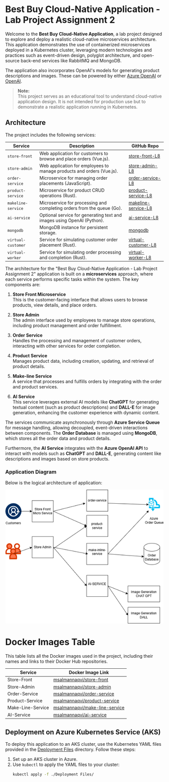 # Best Buy Cloud-Native Application - Lab Project Assignment 2

Welcome to the **Best Buy Cloud-Native Application**, a lab project designed to explore and deploy a realistic cloud-native microservices architecture. This application demonstrates the use of containerized microservices deployed in a Kubernetes cluster, leveraging modern technologies and practices such as event-driven design, polyglot architecture, and open-source back-end services like RabbitMQ and MongoDB.

The application also incorporates OpenAI's models for generating product descriptions and images. These can be powered by either [Azure OpenAI](https://learn.microsoft.com/azure/ai-services/openai/overview) or [OpenAI](https://openai.com/).

> **Note:**  
> This project serves as an educational tool to understand cloud-native application design. It is not intended for production use but to demonstrate a realistic application running in Kubernetes.

## Architecture

The project includes the following services:

| Service            | Description                                                               | GitHub Repo                                                                                   |
|--------------------|---------------------------------------------------------------------------|-----------------------------------------------------------------------------------------------|
| `store-front`      | Web application for customers to browse and place orders (Vue.js).       | [store-front-L8](https://github.com/msalmannaqvi/store-front-L8)                              |
| `store-admin`      | Web application for employees to manage products and orders (Vue.js).    | [store-admin-L8](https://github.com/msalmannaqvi/store-admin-L8)                              |
| `order-service`    | Microservice for managing order placements (JavaScript).                | [order-service-L8](https://github.com/msalmannaqvi/order-service-L8)                          |
| `product-service`  | Microservice for product CRUD operations (Rust).                        | [product-service-L8](https://github.com/msalmannaqvi/product-service-L8)                      |
| `makeline-service` | Microservice for processing and completing orders from the queue (Go).   | [makeline-service-L8](https://github.com/msalmannaqvi/makeline-service-L8)                    |
| `ai-service`       | Optional service for generating text and images using OpenAI (Python).  | [ai-service-L8](https://github.com/msalmannaqvi/ai-service-L8)                                |
| `mongodb`          | MongoDB instance for persistent storage.                                | [mongodb](https://github.com/msalmannaqvi/mongodb)                                            |
| `virtual-customer` | Service for simulating customer order placement (Rust).                 | [virtual-customer-L8](https://github.com/msalmannaqvi/virtual-customer-L8)                    |
| `virtual-worker`   | Service for simulating order processing and completion (Rust).          | [virtual-worker-L8](https://github.com/msalmannaqvi/virtual-worker-L8)                        |

The architecture for the "Best Buy Cloud-Native Application - Lab Project Assignment 2" application is built on a **microservices** approach, where each service performs specific tasks within the system. The key components are:

1. **Store Front Microservice**  
   This is the customer-facing interface that allows users to browse products, view details, and place orders.

2. **Store Admin**  
   The admin interface used by employees to manage store operations, including product management and order fulfillment.

3. **Order Service**  
   Handles the processing and management of customer orders, interacting with other services for order completion.

4. **Product Service**  
   Manages product data, including creation, updating, and retrieval of product details.

5. **Make-line Service**  
   A service that processes and fulfills orders by integrating with the order and product services.

6. **AI Service**  
   This service leverages external AI models like **ChatGPT** for generating textual content (such as product descriptions) and **DALL-E** for image generation, enhancing the customer experience with dynamic content.

The services communicate asynchronously through **Azure Service Queue** for message handling, allowing decoupled, event-driven interactions between components. The **Order Database** is managed using **MongoDB**, which stores all the order data and product details.

Furthermore, the **AI Service** integrates with the **Azure OpenAI API** to interact with models such as **ChatGPT** and **DALL-E**, generating content like descriptions and images based on store products.

### Application Diagram

Below is the logical architecture of  application:

![Application Architecture](assets/lab-assignment-2-n.png)

# Docker Images Table

This table lists all the Docker images used in the project, including their names and links to their Docker Hub repositories.

| **Service**     | **Docker Image Link**                      |
|-----------------|--------------------------------------------|
| Store-Front     | [msalmannaqvi/store-front](https://hub.docker.com/r/msalmannaqvi/store-front) |
| Store-Admin     | [msalmannaqvi/store-admin](https://hub.docker.com/repository/docker/msalmannaqvi/store-admin) |
| Order-Service   | [msalmannaqvi/order-service](https://hub.docker.com/r/msalmannaqvi/order-service) |
| Product-Service | [msalmannaqvi/product-service](https://hub.docker.com/r/msalmannaqvi/product-service) |
| Make-Line-Service | [msalmannaqvi/make-line-service](https://hub.docker.com/r/msalmannaqvi/make-line-service) |
| AI-Service      | [msalmannaqvi/ai-service](https://hub.docker.com/r/msalmannaqvi/ai-service) |



## Deployment on Azure Kubernetes Service (AKS)

To deploy this application to an AKS cluster, use the Kubernetes YAML files provided in the [Deployment Files](./Deployment%20Files/) directory. Follow these steps:

1. Set up an AKS cluster in Azure.
2. Use `kubectl` to apply the YAML files to your cluster:
   ```bash
   kubectl apply -f ./Deployment Files/
